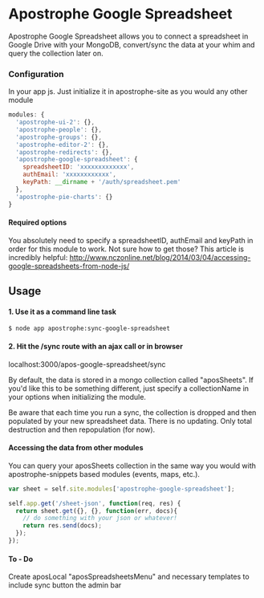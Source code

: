 # Apostrophe Google Spreadsheet

Apostrophe Google Spreadsheet allows you to connect a spreadsheet in Google Drive with your MongoDB, convert/sync the data at your whim and query the collection later on.

### Configuration

In your app js. Just initialize it in apostrophe-site as you would any other module

```javascript
modules: {
  'apostrophe-ui-2': {},
  'apostrophe-people': {},
  'apostrophe-groups': {},
  'apostrophe-editor-2': {},
  'apostrophe-redirects': {},
  'apostrophe-google-spreadsheet': {
    spreadsheetID: 'xxxxxxxxxxxxx',
    authEmail: 'xxxxxxxxxxxx',
    keyPath: __dirname + '/auth/spreadsheet.pem'
  },
  'apostrophe-pie-charts': {}
}
```

#### Required options
You absolutely need to specify a spreadsheetID, authEmail and keyPath in order for this module to work. Not sure how to get those? This article is incredibly helpful: http://www.nczonline.net/blog/2014/03/04/accessing-google-spreadsheets-from-node-js/


## Usage

#### 1. Use it as a command line task
```
$ node app apostrophe:sync-google-spreadsheet
```

####  2. Hit the /sync route with an ajax call or in browser
localhost:3000/apos-google-spreadsheet/sync

By default, the data is stored in a mongo collection called "aposSheets". If you'd like this to be something different, just specify a collectionName in your options when initializing the module.

Be aware that each time you run a sync, the collection is dropped and then populated by your new spreadsheet data. There is no updating. Only total destruction and then repopulation (for now).

#### Accessing the data from other modules

You can query your aposSheets collection in the same way you would with apostrophe-snippets based modules (events, maps, etc.).

```javascript
var sheet = self.site.modules['apostrophe-google-spreadsheet'];

self.app.get('/sheet-json', function(req, res) {
  return sheet.get({}, {}, function(err, docs){
    // do something with your json or whatever!
    return res.send(docs);
  });
});
```

#### To - Do
Create aposLocal "aposSpreadsheetsMenu" and necessary templates to include sync button the admin bar

